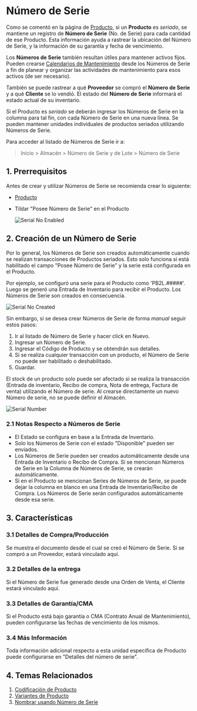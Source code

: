 <!-- add-breadcrumbs -->
# Número de Serie

Como se comentó en la página de [Producto](/docs/user/manual/es/stock/item), si un **Producto** es _seriado_, se mantiene un registro de **Número de Serie** (No. de Serie) para cada cantidad de ese Producto. Esta información ayuda a rastrear la ubicación del Número de Serie, y la información de su garantía y fecha de vencimiento.

Los **Números de Serie** también resultan útiles para mantener activos fijos. Pueden crearse [Calendarios de Mantenimiento](/docs/user/manual/en/support/maintenance-schedule) desde los Números de Serie a fin de planear y organizar las actividades de mantenimiento para esos activos (de ser necesario).

También se puede rastrear a qué **Proveedor** se compró el **Número de Serie** y a qué **Cliente** se lo vendió. El estado del **Número de Serie** informará
el estado actual de su inventario.

Si el Producto es _seriado_ se deberán ingresar los Números de Serie en la columna para tal fin, con cada Número de Serie en una nueva línea. 
Se pueden mantener unidades individuales de productos seriados utilizando Números de Serie.

Para acceder al listado de Números de Serie ir a:
> Inicio > Almacén > Número de Serie y de Lote > Número de Serie

## 1. Prerrequisitos
Antes de crear y utilizar Números de Serie se recomienda crear lo siguiente:

* [Producto](/docs/user/manual/es/stock/item)
* Tildar "Posee Número de Serie" en el Producto

    ![Serial No Enabled](/docs/assets/img/stock/serial-no-enabled.png)


## 2. Creación de un Número de Serie
Por lo general, los Números de Serie son creados automáticamente cuando se realizan transacciones de Productos seriados. Esto solo funciona si está habilitado el campo "Posee Número de Serie" y la serie está configurada en el Producto. 

Por ejemplo, se configuró una serie para el Producto como 'PB2L.#####'. Luego se generó una Entrada de Inventario para recibir el Producto. Los Números de Serie son creados en consecuencia. 

![Serial No Created](/docs/assets/img/stock/serial-no-created.png)

Sin embargo, si se desea crear Números de Serie de forma _manual_ seguir estos pasos:

1. Ir al listado de Número de Serie y hacer click en Nuevo.
1. Ingresar un Número de Serie.
1. Ingresar el Código de Producto y se obtendrán sus detalles.
1. Si se realiza cualquier transacción con un producto, el Número de Serie no puede ser habilitado o deshabilitado. 
1. Guardar.

El stock de un producto solo puede ser afectado si se realiza la transacción (Entrada de inventario, Recibo de compra, Nota de entrega, Factura de venta) utilizando el Número de serie. Al crearse directamente un nuevo Número de serie, no se puede definir el Almacén.

<img class="screenshot" alt="Serial Number" src="{{docs_base_url}}/assets/img/stock/serial-no.png">

### 2.1 Notas Respecto a Números de Serie

* El Estado se configura en base a la Entrada de Inventario.
* Solo los Números de Serie con el estado "Disponible" pueden ser enviados.
* Los Números de Serie pueden ser creados automáticamente desde una Entrada de Inventario o Recibo de Compra. Si se mencionan Números de Serie en la Columna de Números de Serie, se crearán automáticamente.  
* Si en el Producto se mencionan Series de Números de Serie, se puede dejar la columna en blanco en una Entrada de Inventario/Recibo de Compra. Los Números de Serie serán configurados automáticamente desde esa serie. 

## 3. Características
### 3.1 Detalles de Compra/Producción
Se muestra el documento desde el cual se creó el Número de Serie. Si se compró a un Proveedor, estará vinculado aquí. 

### 3.2 Detalles de la entrega
Si el Número de Serie fue generado desde una Orden de Venta, el Cliente estará vinculado aquí.

### 3.3 Detalles de Garantía/CMA
Si el Producto está bajo garantía o CMA (Contrato Anual de Mantenimiento), pueden configurarse las fechas de vencimiento de los mismos.

### 3.4 Más Información
Toda información adicional respecto a esta unidad específica de Producto puede configurarse en "Detalles del número de serie".

## 4. Temas Relacionados
1. [Codificación de Producto](/docs/user/manual/es/stock/articles/item-codification)
1. [Variantes de Producto](/docs/user/manual/es/stock/item-variants)
1. [Nombrar usando Número de Serie](/docs/user/manual/es/stock/articles/serial-no-naming)

